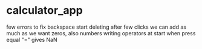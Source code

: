 # calculator_app
few errors to fix
backspace start deleting after few clicks
we can add as much as we want zeros, also numbers 
writing operators at start 
when press equal "=" gives NaN
